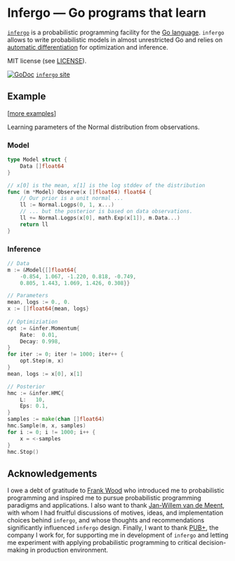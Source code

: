 # Infergo — Go programs that learn

[`infergo`](http://infergo.org/) is a  probabilistic
programming facility for the [Go language](http://golang.org/).
`infergo` allows to write probabilistic models in almost
unrestricted Go and relies on [automatic
differentiation](https://en.wikipedia.org/wiki/Automatic_differentiation)
for optimization and inference.

MIT license (see [LICENSE](LICENSE)).

[![GoDoc](https://godoc.org/bitbucket.org/dtolpin/infergo?status.svg)](https://godoc.org/bitbucket.org/dtolpin/infergo) [`infergo` site](http://infergo.org) 

## Example

\[[more examples](https://bitbucket.org/dtolpin/infergo/src/master/examples)\]

Learning parameters of the Normal distribution from
observations.

### Model

```Go
type Model struct {
    Data []float64
}

// x[0] is the mean, x[1] is the log stddev of the distribution
func (m *Model) Observe(x []float64) float64 {
    // Our prior is a unit normal ...
    ll := Normal.Logps(0, 1, x...)
    // ... but the posterior is based on data observations.
	ll += Normal.Logps(x[0], math.Exp(x[1]), m.Data...)
    return ll
}
```

### Inference

```Go
// Data
m := &Model{[]float64{
	-0.854, 1.067, -1.220, 0.818, -0.749,
	0.805, 1.443, 1.069, 1.426, 0.308}}

// Parameters
mean, logs := 0., 0.
x := []float64{mean, logs}
	
// Optimiziation
opt := &infer.Momentum{
    Rate:  0.01,
    Decay: 0.998,
}
for iter := 0; iter != 1000; iter++ {
    opt.Step(m, x)
}
mean, logs := x[0], x[1]

// Posterior
hmc := &infer.HMC{
	L:   10,
	Eps: 0.1,
}
samples := make(chan []float64)
hmc.Sample(m, x, samples)
for i := 0; i != 1000; i++ {
	x = <-samples
}
hmc.Stop()
```

## Acknowledgements

I owe a debt of gratitude to [Frank
Wood](https://www.cs.ubc.ca/~fwood/) who introduced me to
probabilistic programming and inspired me to pursue
probabilistic programming paradigms and applications. I also
want to thank [Jan-Willem van de
Meent](http://www.ccs.neu.edu/home/jwvdm/), with whom I had
fruitful discussions of motives, ideas, and implementation
choices behind `infergo`, and whose thoughts and recommendations
significantly influenced `infergo` design.  Finally, I want to
thank [PUB+](http://pubplus.com/), the company I work for, for
supporting me in development of `infergo` and letting me
experiment with applying probabilistic programming to critical
decision-making in production environment.
